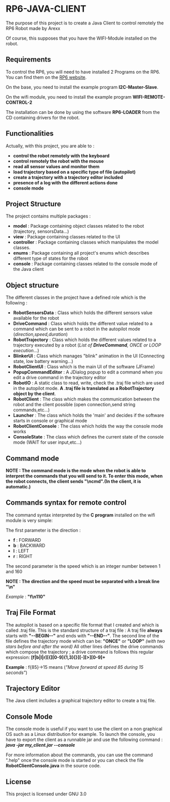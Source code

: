 # RP6-JAVA-CLIENT

The purpose of this project is to create a Java Client to control remotely the RP6 Robot made by Arexx

Of course, this supposes that you have the WIFI-Module installed on the robot.

## Requirements

To control the RP6, you will need to have installed 2 Programs on the RP6. You can find them on the [RP6 website][rp6_link].

On the base, you need to install the example program **I2C-Master-Slave**.

On the wifi module, you need to install the example program **WIFI-REMOTE-CONTROL-2**

The installation can be done by using the software **RP6-LOADER** from the CD containing drivers for the robot.

## Functionalities

Actually, with this project, you are able to :

- **control the robot remotely with the keyboard**
- **control remotely the robot with the mouse**
- **read all sensor values and monitor them**
- **load trajectory based on a specific type of file (autopilot)**
- **create a trajectory with a trajectory editor included**
- **presence of a log with the different actions done**
- **console mode**

## Project Structure

The project contains multiple packages :

- **model** : Package containing object classes related to the robot (trajectory, sensorsData...)
- **view** : Package containing classes related to the UI
- **controller** : Package containing classes which manipulates the model classes.
- **enums** : Package containing all project's enums which describes different type of states for the robot
- **console** : Package containing classes related to the console mode of the Java client

## Object structure

The different classes in the project have a defined role which is the following :
- **RobotSensorsData** : Class which holds the different sensors value available for the robot
- **DriveCommand** : Class which holds the different value related to a command which can be sent to a robot in the autopilot mode (_direction,speed,duration_)
- **RobotTrajectory** : Class which holds the different values related to a trajectory executed by a robot (_List of **DriveCommand**, ONCE or LOOP execution_...)
- **BlinkerUI** : Class which manages "blink" animation in the UI (Connecting state, low battery warning...)
- **RobotClientUI** : Class which is the main UI of the software (JFrame)
- **PopupCommandEditor** : A JDialog popup to edit a command when you edit a drive command in the trajectory editor
- **RobotIO** : A static class to read, write, check the .traj file which are used in the autopilot mode. **A .traj file is translated as a RobotTrajectory object by the client**.
- **RobotClient** : The class which makes the communication between the robot and the client possible (open connection,send string commands,etc...)
- **Launcher** : The class which holds the 'main' and decides if the software starts in console or graphical mode
- **RobotClientConsole** : The class which holds the way the console mode works
- **ConsoleState** : The class which defines the current state of the console mode (WAIT for user input,etc...)

## Command mode

**NOTE : The command mode is the mode when the robot is able to interpret the commands that you will send to it. To enter this mode, when the robot connects, the client sends "\ncmd".(In the client, it is automatic.)**

## Commands syntax for remote control

The command syntax interpreted by the **C program** installed on the wifi module is very simple:

The first parameter is the direction :
- **f** : FORWARD
- **b** : BACKWARD
- **l** : LEFT
- **r** : RIGHT

The second parameter is the speed which is an integer number between 1 and 160

**NOTE : The direction and the speed must be separated with a break line "\n"**

_Example_ : **"f\n110"**

## Traj File Format

The autopilot is based on a specific file format that I created and which is called .traj file.
This is the standard structure of a traj file :
A traj file **always** starts with **"--BEGIN--"** and ends with **"--END--"**.
The second line of the file defines the trajectory mode which can be: **"ONCE"** or **"LOOP"** _(with two stars before and after the word)_
All other lines defines the drive commands which compose the trajectory ; a drive command is follows this regular expression:
**[f|b|l|r][{][0-9]{1,3}[}][-][>][0-9]+**

**Example** : f{85}->15 means (_"Move forward at speed 85 during 15 seconds"_)

## Trajectory Editor

The Java client includes a graphical trajectory editor to create a traj file.

## Console Mode

The console mode is useful if you want to use the client on a non graphical OS such as a Linux distribution for example.
To launch the console, you have to export the client as a runnable jar and use the following command :
_**java -jar my_client.jar --console**_

For more information about the commands, you can use the command ".help" once the console mode is started or you can check the file **RobotClientConsole.java** in the source code.

## License
 
 This project is licensed under GNU 3.0
 
 [rp6_link]: <http://www.arexx.com/rp6/html/en/software.htm>
